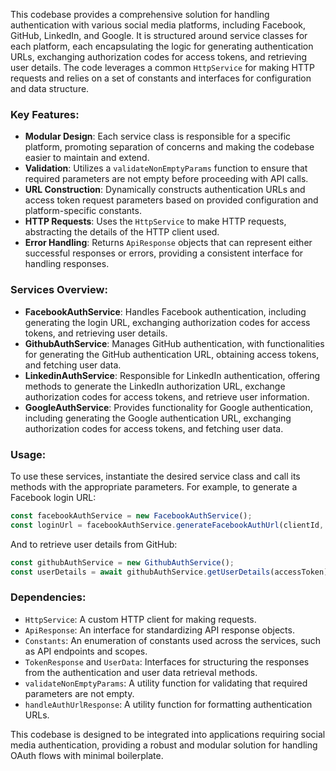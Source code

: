This codebase provides a comprehensive solution for handling authentication with various social media platforms, including Facebook, GitHub, LinkedIn, and Google. It is structured around service classes for each platform, each encapsulating the logic for generating authentication URLs, exchanging authorization codes for access tokens, and retrieving user details. The code leverages a common `HttpService` for making HTTP requests and relies on a set of constants and interfaces for configuration and data structure.

### Key Features:

- **Modular Design**: Each service class is responsible for a specific platform, promoting separation of concerns and making the codebase easier to maintain and extend.
- **Validation**: Utilizes a `validateNonEmptyParams` function to ensure that required parameters are not empty before proceeding with API calls.
- **URL Construction**: Dynamically constructs authentication URLs and access token request parameters based on provided configuration and platform-specific constants.
- **HTTP Requests**: Uses the `HttpService` to make HTTP requests, abstracting the details of the HTTP client used.
- **Error Handling**: Returns `ApiResponse` objects that can represent either successful responses or errors, providing a consistent interface for handling responses.

### Services Overview:

- **FacebookAuthService**: Handles Facebook authentication, including generating the login URL, exchanging authorization codes for access tokens, and retrieving user details.
- **GithubAuthService**: Manages GitHub authentication, with functionalities for generating the GitHub authentication URL, obtaining access tokens, and fetching user data.
- **LinkedinAuthService**: Responsible for LinkedIn authentication, offering methods to generate the LinkedIn authorization URL, exchange authorization codes for access tokens, and retrieve user information.
- **GoogleAuthService**: Provides functionality for Google authentication, including generating the Google authentication URL, exchanging authorization codes for access tokens, and fetching user data.

### Usage:

To use these services, instantiate the desired service class and call its methods with the appropriate parameters. For example, to generate a Facebook login URL:

```javascript
const facebookAuthService = new FacebookAuthService();
const loginUrl = facebookAuthService.generateFacebookAuthUrl(clientId, redirectUri);
```

And to retrieve user details from GitHub:

```javascript
const githubAuthService = new GithubAuthService();
const userDetails = await githubAuthService.getUserDetails(accessToken);
```

### Dependencies:

- `HttpService`: A custom HTTP client for making requests.
- `ApiResponse`: An interface for standardizing API response objects.
- `Constants`: An enumeration of constants used across the services, such as API endpoints and scopes.
- `TokenResponse` and `UserData`: Interfaces for structuring the responses from the authentication and user data retrieval methods.
- `validateNonEmptyParams`: A utility function for validating that required parameters are not empty.
- `handleAuthUrlResponse`: A utility function for formatting authentication URLs.

This codebase is designed to be integrated into applications requiring social media authentication, providing a robust and modular solution for handling OAuth flows with minimal boilerplate.